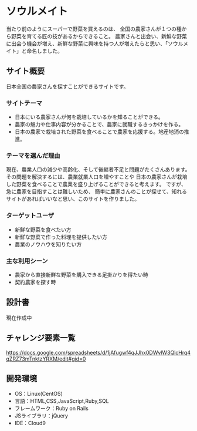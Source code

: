 # ソウルメイト

当たり前のようにスーパーで野菜を買えるのは、
全国の農家さんが１つの種から野菜を育てる匠の技があるからできること。
農家さんと出会い、新鮮な野菜に出会う機会が増え、新鮮な野菜に興味を持つ人が増えたらと思い、「ソウルメイト」と命名しました。

## サイト概要
日本全国の農家さんを探すことができるサイトです。

### サイトテーマ
- 日本にいる農家さんが何を栽培しているかを知ることができる。
- 農家の魅力や仕事内容が分かることで、農家に就職するきっかけを作る。
- 日本の農家で栽培された野菜を食べることで農家を応援する。地産地消の推進。

### テーマを選んだ理由

現在、農業人口の減少や高齢化、そして後継者不足と問題がたくさんあります。<br>
その問題を解決するには、農業就業人口を増やすことや
日本の農家さんが栽培した野菜を食べることで農業を盛り上げることができると考えます。
ですが、急に農家を目指すことは難しいため、
簡単に農家さんのことが探せて、知れるサイトがあればいいなと思い、このサイトを作りました。

### ターゲットユーザ
- 新鮮な野菜を食べたい方
- 新鮮な野菜で作った料理を提供したい方
- 農業のノウハウを知りたい方

### 主な利用シーン
- 農家から直接新鮮な野菜を購入できる足掛かりを得たい時
- 契約農家を探す時

## 設計書
現在作成中

## チャレンジ要素一覧
https://docs.google.com/spreadsheets/d/1jAfugwf4qJJhx0DWvlW3QlcHrq4qZRZ73mTnktzYRXM/edit#gid=0

## 開発環境
- OS：Linux(CentOS)
- 言語：HTML,CSS,JavaScript,Ruby,SQL
- フレームワーク：Ruby on Rails
- JSライブラリ：jQuery
- IDE：Cloud9